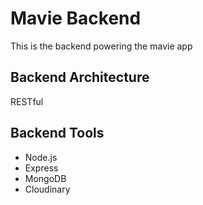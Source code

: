 # Mavie Backend

This is the backend powering the mavie app

## Backend Architecture

RESTful 

## Backend Tools

<ul>
  <li>Node.js</li>
  <li>Express</li>
  <li>MongoDB</li>
  <li>Cloudinary</li>
</ul>
